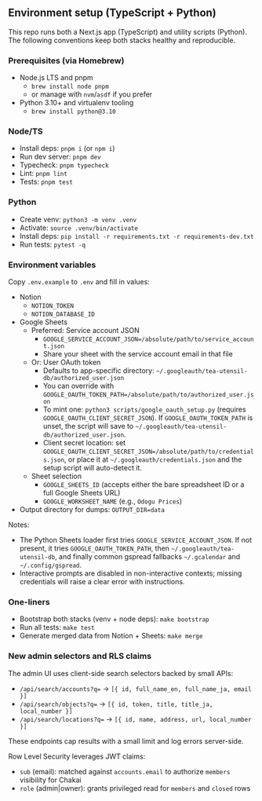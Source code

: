 ## Environment setup (TypeScript + Python)

This repo runs both a Next.js app (TypeScript) and utility scripts (Python). The following conventions keep both stacks healthy and reproducible.

### Prerequisites (via Homebrew)

- Node.js LTS and pnpm
  - `brew install node pnpm`
  - or manage with `nvm`/`asdf` if you prefer
- Python 3.10+ and virtualenv tooling
  - `brew install python@3.10`

### Node/TS

- Install deps: `pnpm i` (or `npm i`)
- Run dev server: `pnpm dev`
- Typecheck: `pnpm typecheck`
- Lint: `pnpm lint`
- Tests: `pnpm test`

### Python

- Create venv: `python3 -m venv .venv`
- Activate: `source .venv/bin/activate`
- Install deps: `pip install -r requirements.txt -r requirements-dev.txt`
- Run tests: `pytest -q`

### Environment variables

Copy `.env.example` to `.env` and fill in values:

- Notion
  - `NOTION_TOKEN`
  - `NOTION_DATABASE_ID`
- Google Sheets
  - Preferred: Service account JSON
    - `GOOGLE_SERVICE_ACCOUNT_JSON=/absolute/path/to/service_account.json`
    - Share your sheet with the service account email in that file
  - Or: User OAuth token
    - Defaults to app-specific directory: `~/.googleauth/tea-utensil-db/authorized_user.json`
    - You can override with `GOOGLE_OAUTH_TOKEN_PATH=/absolute/path/to/authorized_user.json`
    - To mint one: `python3 scripts/google_oauth_setup.py` (requires `GOOGLE_OAUTH_CLIENT_SECRET_JSON`). If `GOOGLE_OAUTH_TOKEN_PATH` is unset, the script will save to `~/.googleauth/tea-utensil-db/authorized_user.json`.
    - Client secret location: set `GOOGLE_OAUTH_CLIENT_SECRET_JSON=/absolute/path/to/credentials.json`, or place it at `~/.googleauth/credentials.json` and the setup script will auto-detect it.
  - Sheet selection
    - `GOOGLE_SHEETS_ID` (accepts either the bare spreadsheet ID or a full Google Sheets URL)
    - `GOOGLE_WORKSHEET_NAME` (e.g., `Odogu Prices`)
- Output directory for dumps: `OUTPUT_DIR=data`

Notes:
- The Python Sheets loader first tries `GOOGLE_SERVICE_ACCOUNT_JSON`. If not present, it tries `GOOGLE_OAUTH_TOKEN_PATH`, then `~/.googleauth/tea-utensil-db`, and finally common gspread fallbacks `~/.gcalendar` and `~/.config/gspread`.
- Interactive prompts are disabled in non-interactive contexts; missing credentials will raise a clear error with instructions.

### One-liners

- Bootstrap both stacks (venv + node deps): `make bootstrap`
- Run all tests: `make test`
- Generate merged data from Notion + Sheets: `make merge`

### New admin selectors and RLS claims

The admin UI uses client-side search selectors backed by small APIs:

- `/api/search/accounts?q=` → `[{ id, full_name_en, full_name_ja, email }]`
- `/api/search/objects?q=` → `[{ id, token, title, title_ja, local_number }]`
- `/api/search/locations?q=` → `[{ id, name, address, url, local_number }]`

These endpoints cap results with a small limit and log errors server-side.

Row Level Security leverages JWT claims:

- `sub` (email): matched against `accounts.email` to authorize `members` visibility for Chakai
- `role` (admin|owner): grants privileged read for `members` and `closed` rows



